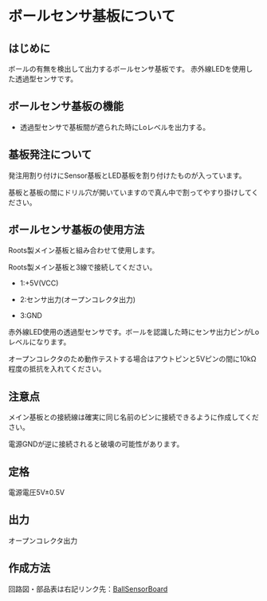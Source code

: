 # ボールセンサ基板について　　
## はじめに
ボールの有無を検出して出力するボールセンサ基板です。
赤外線LEDを使用した透過型センサです。

## ボールセンサ基板の機能
* 透過型センサで基板間が遮られた時にLoレベルを出力する。


## 基板発注について

発注用割り付けにSensor基板とLED基板を割り付けたものが入っています。

基板と基板の間にドリル穴が開いていますので真ん中で割ってやすり掛けしてください。

## ボールセンサ基板の使用方法
Roots製メイン基板と組み合わせて使用します。

Roots製メイン基板と3線で接続してください。

* 1:+5V(VCC)

* 2:センサ出力(オープンコレクタ出力)

* 3:GND

赤外線LED使用の透過型センサです。ボールを認識した時にセンサ出力ピンがLoレベルになります。

オープンコレクタのため動作テストする場合はアウトピンと5Vピンの間に10kΩ程度の抵抗を入れてください。

## 注意点
メイン基板との接続線は確実に同じ名前のピンに接続できるように作成してください。

電源GNDが逆に接続されると破壊の可能性があります。

## 定格
電源電圧5V±0.5V

## 出力
オープンコレクタ出力

## 作成方法
回路図・部品表は右記リンク先：[BallSensorBoard](https://github.com/SSL-Roots/Circuit_BallSensorBoard)
